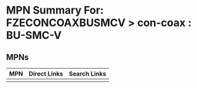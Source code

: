 



# MPN Summary For: FZECONCOAXBUSMCV > con-coax : BU-SMC-V

## MPNs
  

|MPN|Direct Links|Search Links|
| :--- | :--- | :--- |
||||
